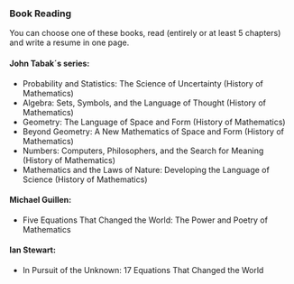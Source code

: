 ### Book Reading

You can choose one of these books, read (entirely or at least 5 chapters) and write a resume in one page.

#### John Tabak´s series:
- Probability and Statistics: The Science of Uncertainty (History of Mathematics)
- Algebra: Sets, Symbols, and the Language of Thought (History of Mathematics) 
- Geometry: The Language of Space and Form (History of Mathematics)
- Beyond Geometry: A New Mathematics of Space and Form (History of Mathematics)
- Numbers: Computers, Philosophers, and the Search for Meaning (History of Mathematics)
- Mathematics and the Laws of Nature: Developing the Language of Science (History of Mathematics)

#### Michael Guillen:
- Five Equations That Changed the World: The Power and Poetry of Mathematics

#### Ian Stewart:
- In Pursuit of the Unknown: 17 Equations That Changed the World
